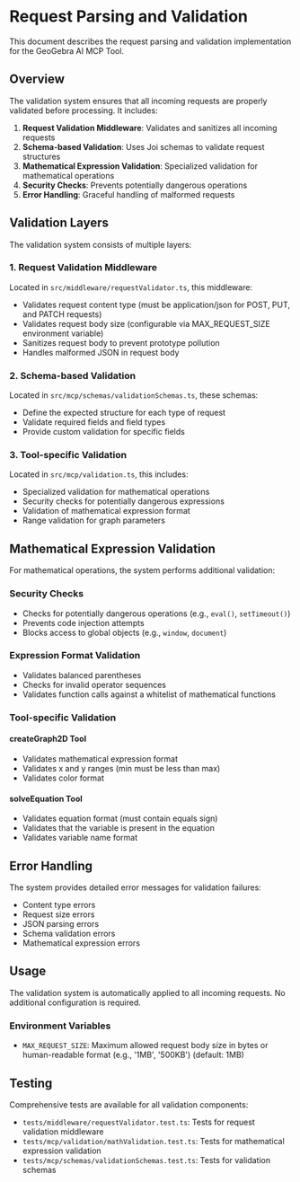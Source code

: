# Request Parsing and Validation

This document describes the request parsing and validation implementation for the GeoGebra AI MCP Tool.

## Overview

The validation system ensures that all incoming requests are properly validated before processing. It includes:

1. **Request Validation Middleware**: Validates and sanitizes all incoming requests
2. **Schema-based Validation**: Uses Joi schemas to validate request structures
3. **Mathematical Expression Validation**: Specialized validation for mathematical operations
4. **Security Checks**: Prevents potentially dangerous operations
5. **Error Handling**: Graceful handling of malformed requests

## Validation Layers

The validation system consists of multiple layers:

### 1. Request Validation Middleware

Located in `src/middleware/requestValidator.ts`, this middleware:

- Validates request content type (must be application/json for POST, PUT, and PATCH requests)
- Validates request body size (configurable via MAX_REQUEST_SIZE environment variable)
- Sanitizes request body to prevent prototype pollution
- Handles malformed JSON in request body

### 2. Schema-based Validation

Located in `src/mcp/schemas/validationSchemas.ts`, these schemas:

- Define the expected structure for each type of request
- Validate required fields and field types
- Provide custom validation for specific fields

### 3. Tool-specific Validation

Located in `src/mcp/validation.ts`, this includes:

- Specialized validation for mathematical operations
- Security checks for potentially dangerous expressions
- Validation of mathematical expression format
- Range validation for graph parameters

## Mathematical Expression Validation

For mathematical operations, the system performs additional validation:

### Security Checks

- Checks for potentially dangerous operations (e.g., `eval()`, `setTimeout()`)
- Prevents code injection attempts
- Blocks access to global objects (e.g., `window`, `document`)

### Expression Format Validation

- Validates balanced parentheses
- Checks for invalid operator sequences
- Validates function calls against a whitelist of mathematical functions

### Tool-specific Validation

#### createGraph2D Tool

- Validates mathematical expression format
- Validates x and y ranges (min must be less than max)
- Validates color format

#### solveEquation Tool

- Validates equation format (must contain equals sign)
- Validates that the variable is present in the equation
- Validates variable name format

## Error Handling

The system provides detailed error messages for validation failures:

- Content type errors
- Request size errors
- JSON parsing errors
- Schema validation errors
- Mathematical expression errors

## Usage

The validation system is automatically applied to all incoming requests. No additional configuration is required.

### Environment Variables

- `MAX_REQUEST_SIZE`: Maximum allowed request body size in bytes or human-readable format (e.g., '1MB', '500KB') (default: 1MB)

## Testing

Comprehensive tests are available for all validation components:

- `tests/middleware/requestValidator.test.ts`: Tests for request validation middleware
- `tests/mcp/validation/mathValidation.test.ts`: Tests for mathematical expression validation
- `tests/mcp/schemas/validationSchemas.test.ts`: Tests for validation schemas
